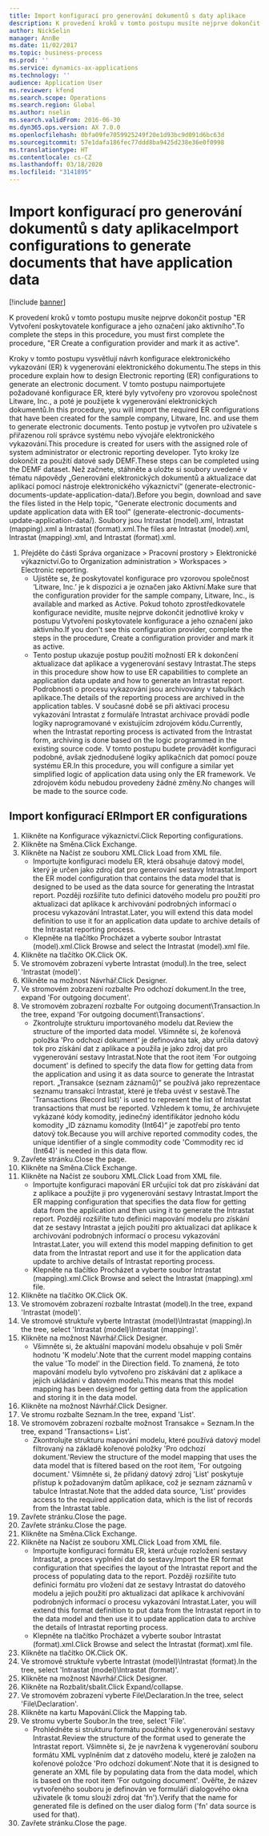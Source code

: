 ```yaml
---
title: Import konfigurací pro generování dokumentů s daty aplikace
description: K provedení kroků v tomto postupu musíte nejprve dokončit postup "ER Vytvoření poskytovatele konfigurace a jeho označení jako aktivního".
author: NickSelin
manager: AnnBe
ms.date: 11/02/2017
ms.topic: business-process
ms.prod: ''
ms.service: dynamics-ax-applications
ms.technology: ''
audience: Application User
ms.reviewer: kfend
ms.search.scope: Operations
ms.search.region: Global
ms.author: nselin
ms.search.validFrom: 2016-06-30
ms.dyn365.ops.version: AX 7.0.0
ms.openlocfilehash: 0bfa09fe7059925249f20e1d93bc9d091d6bc63d
ms.sourcegitcommit: 57e1dafa186fec77ddd8ba9425d238e36e0f0998
ms.translationtype: HT
ms.contentlocale: cs-CZ
ms.lasthandoff: 03/18/2020
ms.locfileid: "3141895"
---
```

# <a name="import-configurations-to-generate-documents-that-have-application-data"></a><span data-ttu-id="bca10-103">Import konfigurací pro generování dokumentů s daty aplikace</span><span class="sxs-lookup"><span data-stu-id="bca10-103">Import configurations to generate documents that have application data</span></span>

[!include [banner](../../includes/banner.md)]

<span data-ttu-id="bca10-104">K provedení kroků v tomto postupu musíte nejprve dokončit postup "ER Vytvoření poskytovatele konfigurace a jeho označení jako aktivního".</span><span class="sxs-lookup"><span data-stu-id="bca10-104">To complete the steps in this procedure, you must first complete the procedure, "ER Create a configuration provider and mark it as active".</span></span>

<span data-ttu-id="bca10-105">Kroky v tomto postupu vysvětlují návrh konfigurace elektronického vykazování (ER) k vygenerování elektronického dokumentu.</span><span class="sxs-lookup"><span data-stu-id="bca10-105">The steps in this procedure explain how to design Electronic reporting (ER) configurations to generate an electronic document.</span></span> <span data-ttu-id="bca10-106">V tomto postupu naimportujete požadované konfigurace ER, které byly vytvořeny pro vzorovou společnost Litware, Inc., a poté je použijete k vygenerování elektronických dokumentů.</span><span class="sxs-lookup"><span data-stu-id="bca10-106">In this procedure, you will import the required ER configurations that have been created for the sample company, Litware, Inc. and use them to generate electronic documents.</span></span> <span data-ttu-id="bca10-107">Tento postup je vytvořen pro uživatele s přiřazenou rolí správce systému nebo vývojáře elektronického vykazování.</span><span class="sxs-lookup"><span data-stu-id="bca10-107">This procedure is created for users with the assigned role of system administrator or electronic reporting developer.</span></span> <span data-ttu-id="bca10-108">Tyto kroky lze dokončit za použití datové sady DEMF.</span><span class="sxs-lookup"><span data-stu-id="bca10-108">These steps can be completed using the DEMF dataset.</span></span> <span data-ttu-id="bca10-109">Než začnete, stáhněte a uložte si soubory uvedené v tématu nápovědy „Generování elektronických dokumentů a aktualizace dat aplikací pomocí nástroje elektronického výkaznictví“ (generate-electronic-documents-update-application-data/).</span><span class="sxs-lookup"><span data-stu-id="bca10-109">Before you begin, download and save the files listed in the Help topic, "Generate electronic documents and update application data with ER tool" (generate-electronic-documents-update-application-data/).</span></span> <span data-ttu-id="bca10-110">Soubory jsou Intrastat (model).xml, Intrastat (mapping).xml a Intrastat (format).xml.</span><span class="sxs-lookup"><span data-stu-id="bca10-110">The files are Intrastat (model).xml, Intrastat (mapping).xml, and Intrastat (format).xml.</span></span>

1. <span data-ttu-id="bca10-111">Přejděte do části Správa organizace > Pracovní prostory > Elektronické výkaznictví.</span><span class="sxs-lookup"><span data-stu-id="bca10-111">Go to Organization administration > Workspaces > Electronic reporting.</span></span>
    * <span data-ttu-id="bca10-112">Ujistěte se, že poskytovatel konfigurace pro vzorovou společnost ‘Litware, Inc.’ je k dispozici a je označen jako Aktivní.</span><span class="sxs-lookup"><span data-stu-id="bca10-112">Make sure that the configuration provider for the sample company, Litware, Inc., is available and marked as Active.</span></span> <span data-ttu-id="bca10-113">Pokud tohoto zprostředkovatele konfigurace nevidíte, musíte nejprve dokončit jednotlivé kroky v postupu Vytvoření poskytovatele konfigurace a jeho označení jako aktivního.</span><span class="sxs-lookup"><span data-stu-id="bca10-113">If you don't see this configuration provider, complete the steps in the procedure, Create a configuration provider and mark it as active.</span></span>  
    * <span data-ttu-id="bca10-114">Tento postup ukazuje postup použití možností ER k dokončení aktualizace dat aplikace a vygenerování sestavy Intrastat.</span><span class="sxs-lookup"><span data-stu-id="bca10-114">The steps in this procedure show how to use ER capabilities to complete an application data update and how to generate an Intrastat report.</span></span> <span data-ttu-id="bca10-115">Podrobnosti o procesu vykazování jsou archivovány v tabulkách aplikace.</span><span class="sxs-lookup"><span data-stu-id="bca10-115">The details of the reporting process are archived in the application tables.</span></span> <span data-ttu-id="bca10-116">V současné době se při aktivaci procesu vykazování Intrastat z formuláře Intrastat archivace provádí podle logiky naprogramované v existujícím zdrojovém kódu.</span><span class="sxs-lookup"><span data-stu-id="bca10-116">Currently, when the Intrastat reporting process is activated from the Intrastat form, archiving is done based on the logic programmed in the existing source code.</span></span> <span data-ttu-id="bca10-117">V tomto postupu budete provádět konfiguraci podobné, avšak zjednodušené logiky aplikačních dat pomocí pouze systému ER.</span><span class="sxs-lookup"><span data-stu-id="bca10-117">In this procedure, you will configure a similar yet simplified logic of application data using only the ER framework.</span></span> <span data-ttu-id="bca10-118">Ve zdrojovém kódu nebudou provedeny žádné změny.</span><span class="sxs-lookup"><span data-stu-id="bca10-118">No changes will be made to the source code.</span></span>   

## <a name="import-er-configurations"></a><span data-ttu-id="bca10-119">Import konfigurací ER</span><span class="sxs-lookup"><span data-stu-id="bca10-119">Import ER configurations</span></span>
1. <span data-ttu-id="bca10-120">Klikněte na Konfigurace výkaznictví.</span><span class="sxs-lookup"><span data-stu-id="bca10-120">Click Reporting configurations.</span></span>
2. <span data-ttu-id="bca10-121">Klikněte na Směna.</span><span class="sxs-lookup"><span data-stu-id="bca10-121">Click Exchange.</span></span>
3. <span data-ttu-id="bca10-122">Klikněte na Načíst ze souboru XML.</span><span class="sxs-lookup"><span data-stu-id="bca10-122">Click Load from XML file.</span></span>
    * <span data-ttu-id="bca10-123">Importujte konfiguraci modelu ER, která obsahuje datový model, který je určen jako zdroj dat pro generování sestavy Intrastat.</span><span class="sxs-lookup"><span data-stu-id="bca10-123">Import the ER model configuration that contains the data model that is designed to be used as the data source for generating the Intrastat report.</span></span> <span data-ttu-id="bca10-124">Později rozšíříte tuto definici datového modelu pro použití pro aktualizaci dat aplikace k archivování podrobných informací o procesu vykazování Intrastat.</span><span class="sxs-lookup"><span data-stu-id="bca10-124">Later, you will extend this data model definition to use it for an application data update to archive details of the Intrastat reporting process.</span></span>   
    * <span data-ttu-id="bca10-125">Klepněte na tlačítko Procházet a vyberte soubor Intrastat (model).xml.</span><span class="sxs-lookup"><span data-stu-id="bca10-125">Click Browse and select the Intrastat (model).xml file.</span></span>  
4. <span data-ttu-id="bca10-126">Klikněte na tlačítko OK.</span><span class="sxs-lookup"><span data-stu-id="bca10-126">Click OK.</span></span>
5. <span data-ttu-id="bca10-127">Ve stromovém zobrazení vyberte Intrastat (modul).</span><span class="sxs-lookup"><span data-stu-id="bca10-127">In the tree, select 'Intrastat (model)'.</span></span>
6. <span data-ttu-id="bca10-128">Klikněte na možnost Návrhář.</span><span class="sxs-lookup"><span data-stu-id="bca10-128">Click Designer.</span></span>
7. <span data-ttu-id="bca10-129">Ve stromovém zobrazení rozbalte Pro odchozí dokument.</span><span class="sxs-lookup"><span data-stu-id="bca10-129">In the tree, expand 'For outgoing document'.</span></span>
8. <span data-ttu-id="bca10-130">Ve stromovém zobrazení rozbalte For outgoing document\Transaction.</span><span class="sxs-lookup"><span data-stu-id="bca10-130">In the tree, expand 'For outgoing document\Transactions'.</span></span>
    * <span data-ttu-id="bca10-131">Zkontrolujte strukturu importovaného modelu dat.</span><span class="sxs-lookup"><span data-stu-id="bca10-131">Review the structure of the imported data model.</span></span> <span data-ttu-id="bca10-132">Všimněte si, že kořenová položka 'Pro odchozí dokument' je definována tak, aby určila datový tok pro získání dat z aplikace a použila je jako zdroj dat pro vygenerování sestavy Intrastat.</span><span class="sxs-lookup"><span data-stu-id="bca10-132">Note that the root item 'For outgoing document' is defined to specify the data flow for getting data from the application and using it as data source to generate the Intrastat report.</span></span> <span data-ttu-id="bca10-133">„Transakce (seznam záznamů)“ se používá jako reprezentace seznamu transakcí Intrastat, které je třeba uvést v sestavě.</span><span class="sxs-lookup"><span data-stu-id="bca10-133">The 'Transactions (Record list)' is used to represent the list of Intrastat transactions that must be reported.</span></span> <span data-ttu-id="bca10-134">Vzhledem k tomu, že archivujete vykázané kódy komodity, jedinečný identifikátor jednoho kódu komodity „ID záznamu komodity (Int64)“ je zapotřebí pro tento datový tok.</span><span class="sxs-lookup"><span data-stu-id="bca10-134">Because you will archive reported commodity codes, the unique identifier of a single commodity code 'Commodity rec id (Int64)' is needed in this data flow.</span></span>   
9. <span data-ttu-id="bca10-135">Zavřete stránku.</span><span class="sxs-lookup"><span data-stu-id="bca10-135">Close the page.</span></span>
10. <span data-ttu-id="bca10-136">Klikněte na Směna.</span><span class="sxs-lookup"><span data-stu-id="bca10-136">Click Exchange.</span></span>
11. <span data-ttu-id="bca10-137">Klikněte na Načíst ze souboru XML.</span><span class="sxs-lookup"><span data-stu-id="bca10-137">Click Load from XML file.</span></span>
    * <span data-ttu-id="bca10-138">Importujte konfiguraci mapování ER určující tok dat pro získávání dat z aplikace a použijte ji pro vygenerování sestavy Intrastat.</span><span class="sxs-lookup"><span data-stu-id="bca10-138">Import the ER mapping configuration that specifies the data flow for getting data from the application and then using it to generate the Intrastat report.</span></span> <span data-ttu-id="bca10-139">Později rozšíříte tuto definici mapování modelu pro získání dat ze sestavy Intrastat a jejich použití pro aktualizaci dat aplikace k archivování podrobných informací o procesu vykazování Intrastat.</span><span class="sxs-lookup"><span data-stu-id="bca10-139">Later, you will extend this model mapping definition to get data from the Intrastat report and use it for the application data update to archive details of Intrastat reporting process.</span></span>   
    * <span data-ttu-id="bca10-140">Klepněte na tlačítko Procházet a vyberte soubor Intrastat (mapping).xml.</span><span class="sxs-lookup"><span data-stu-id="bca10-140">Click Browse and select the Intrastat (mapping).xml file.</span></span>  
12. <span data-ttu-id="bca10-141">Klikněte na tlačítko OK.</span><span class="sxs-lookup"><span data-stu-id="bca10-141">Click OK.</span></span>
13. <span data-ttu-id="bca10-142">Ve stromovém zobrazení rozbalte Intrastat (model).</span><span class="sxs-lookup"><span data-stu-id="bca10-142">In the tree, expand 'Intrastat (model)'.</span></span>
14. <span data-ttu-id="bca10-143">Ve stromové struktuře vyberte Intrastat (model)\Intrastat (mapping).</span><span class="sxs-lookup"><span data-stu-id="bca10-143">In the tree, select 'Intrastat (model)\Intrastat (mapping)'.</span></span>
15. <span data-ttu-id="bca10-144">Klikněte na možnost Návrhář.</span><span class="sxs-lookup"><span data-stu-id="bca10-144">Click Designer.</span></span>
    * <span data-ttu-id="bca10-145">Všimněte si, že aktuální mapování modelu obsahuje v poli Směr hodnotu 'K modelu'.</span><span class="sxs-lookup"><span data-stu-id="bca10-145">Note that the current model mapping contains the value 'To model' in the Direction field.</span></span> <span data-ttu-id="bca10-146">To znamená, že toto mapování modelu bylo vytvořeno pro získávání dat z aplikace a jejich ukládání v datovém modelu.</span><span class="sxs-lookup"><span data-stu-id="bca10-146">This means that this model mapping has been designed for getting data from the application and storing it in the data model.</span></span>  
16. <span data-ttu-id="bca10-147">Klikněte na možnost Návrhář.</span><span class="sxs-lookup"><span data-stu-id="bca10-147">Click Designer.</span></span>
17. <span data-ttu-id="bca10-148">Ve stromu rozbalte Seznam.</span><span class="sxs-lookup"><span data-stu-id="bca10-148">In the tree, expand 'List'.</span></span>
18. <span data-ttu-id="bca10-149">Ve stromovém zobrazení rozbalte možnost Transakce = Seznam.</span><span class="sxs-lookup"><span data-stu-id="bca10-149">In the tree, expand 'Transactions= List'.</span></span>
    * <span data-ttu-id="bca10-150">Zkontrolujte strukturu mapování modelu, které používá datový model filtrovaný na základě kořenové položky 'Pro odchozí dokument.'</span><span class="sxs-lookup"><span data-stu-id="bca10-150">Review the structure of the model mapping that uses the data model that is filtered based on the root item, 'For outgoing document.'</span></span> <span data-ttu-id="bca10-151">Všimněte si, že přidaný datový zdroj 'List' poskytuje přístup k požadovaným datům aplikace, což je seznam záznamů v tabulce Intrastat.</span><span class="sxs-lookup"><span data-stu-id="bca10-151">Note that the added data source, 'List' provides access to the required application data, which is the list of records from the Intrastat table.</span></span>  
19. <span data-ttu-id="bca10-152">Zavřete stránku.</span><span class="sxs-lookup"><span data-stu-id="bca10-152">Close the page.</span></span>
20. <span data-ttu-id="bca10-153">Zavřete stránku.</span><span class="sxs-lookup"><span data-stu-id="bca10-153">Close the page.</span></span>
21. <span data-ttu-id="bca10-154">Klikněte na Směna.</span><span class="sxs-lookup"><span data-stu-id="bca10-154">Click Exchange.</span></span>
22. <span data-ttu-id="bca10-155">Klikněte na Načíst ze souboru XML.</span><span class="sxs-lookup"><span data-stu-id="bca10-155">Click Load from XML file.</span></span>
    * <span data-ttu-id="bca10-156">Importujte konfiguraci formátu ER, která určuje rozložení sestavy Intrastat, a proces vyplnění dat do sestavy.</span><span class="sxs-lookup"><span data-stu-id="bca10-156">Import the ER format configuration that specifies the layout of the Intrastat report and the process of populating data to the report.</span></span> <span data-ttu-id="bca10-157">Později rozšíříte tuto definici formátu pro vložení dat ze sestavy Intrastat do datového modelu a jejich použití pro aktualizaci dat aplikace k archivování podrobných informací o procesu vykazování Intrastat.</span><span class="sxs-lookup"><span data-stu-id="bca10-157">Later, you will extend this format definition to put data from the Intrastat report in to the data model and then use it to update application data to archive the details of Intrastat reporting process.</span></span>   
    * <span data-ttu-id="bca10-158">Klepněte na tlačítko Procházet a vyberte soubor Intrastat (format).xml.</span><span class="sxs-lookup"><span data-stu-id="bca10-158">Click Browse and select the Intrastat (format).xml file.</span></span>  
23. <span data-ttu-id="bca10-159">Klikněte na tlačítko OK.</span><span class="sxs-lookup"><span data-stu-id="bca10-159">Click OK.</span></span>
24. <span data-ttu-id="bca10-160">Ve stromové struktuře vyberte Intrastat (model)\Intrastat (format).</span><span class="sxs-lookup"><span data-stu-id="bca10-160">In the tree, select 'Intrastat (model)\Intrastat (format)'.</span></span>
25. <span data-ttu-id="bca10-161">Klikněte na možnost Návrhář.</span><span class="sxs-lookup"><span data-stu-id="bca10-161">Click Designer.</span></span>
26. <span data-ttu-id="bca10-162">Klikněte na Rozbalit/sbalit.</span><span class="sxs-lookup"><span data-stu-id="bca10-162">Click Expand/collapse.</span></span>
27. <span data-ttu-id="bca10-163">Ve stromovém zobrazení vyberte File\Declaration.</span><span class="sxs-lookup"><span data-stu-id="bca10-163">In the tree, select 'File\Declaration'.</span></span>
28. <span data-ttu-id="bca10-164">Klikněte na kartu Mapování.</span><span class="sxs-lookup"><span data-stu-id="bca10-164">Click the Mapping tab.</span></span>
29. <span data-ttu-id="bca10-165">Ve stromu vyberte Soubor.</span><span class="sxs-lookup"><span data-stu-id="bca10-165">In the tree, select 'File'.</span></span>
    * <span data-ttu-id="bca10-166">Prohlédněte si strukturu formátu použitého k vygenerování sestavy Intrastat.</span><span class="sxs-lookup"><span data-stu-id="bca10-166">Review the structure of the format used to generate the Intrastat report.</span></span> <span data-ttu-id="bca10-167">Všimněte si, že je navržena k vygenerování souboru formátu XML vyplněním dat z datového modelu, které je založen na kořenové položce 'Pro odchozí dokument'.</span><span class="sxs-lookup"><span data-stu-id="bca10-167">Note that it is designed to generate an XML file by populating data from the data model, which is based on the root item 'For outgoing document'.</span></span> <span data-ttu-id="bca10-168">Ověřte, že název vytvořeného souboru je definován ve formuláři dialogového okna uživatele (k tomu slouží zdroj dat 'fn').</span><span class="sxs-lookup"><span data-stu-id="bca10-168">Verify that the name for generated file is defined on the user dialog form ('fn' data source is used for that).</span></span>   
30. <span data-ttu-id="bca10-169">Zavřete stránku.</span><span class="sxs-lookup"><span data-stu-id="bca10-169">Close the page.</span></span>

